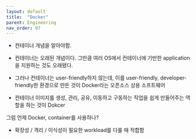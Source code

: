 ```yaml
---
layout: default
title:  "Docker"
parent: Engineering
nav_order: 97
---
```







- 컨테이너 개념을 알아야함.


- 컨테이너는 오래된 개념이다. 그만큼 여러 OS에서 컨테이너에 기반한 application을 지원하는 것도 오래됐다.
- 그러나 컨테이너는 user-friendly하지 않는데, 이를 user-friendly, developer-friendly한 환경으로 만든 것이 Docker라는 오픈소스 상용 소프트웨어
- 컨테이너 이미지를 생성, 관리, 공유, 이동하고 구동하는 작업을 쉽게 만들어주는 역할을 하는 것이 Dokcer

그럼 언제 Docker, container를 사용하나?
- 확장성 / 격리 / 이식성이 필요한 workload를 다룰 때 적합함






